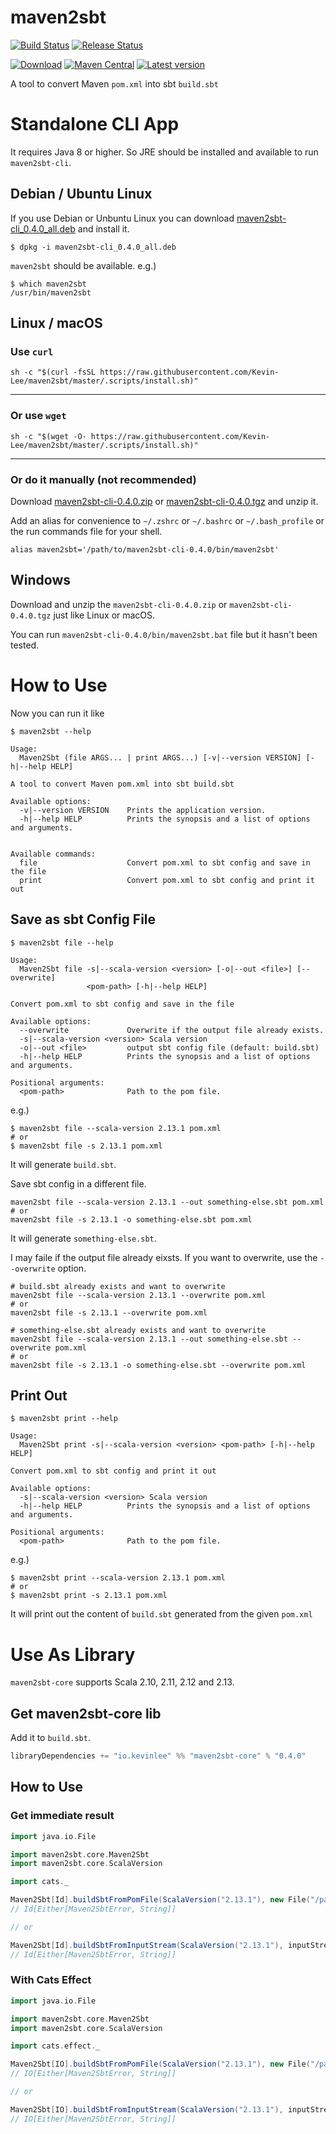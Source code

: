 # maven2sbt

[![Build Status](https://github.com/Kevin-Lee/maven2sbt/workflows/Build%20All/badge.svg)](https://github.com/Kevin-Lee/maven2sbt/actions?workflow=Build+All)
[![Release Status](https://github.com/Kevin-Lee/maven2sbt/workflows/Release/badge.svg)](https://github.com/Kevin-Lee/maven2sbt/actions?workflow=Release)

[![Download](https://api.bintray.com/packages/kevinlee/maven/maven2sbt-core/images/download.svg)](https://bintray.com/kevinlee/maven/maven2sbt-core/_latestVersion)
[![Maven Central](https://maven-badges.herokuapp.com/maven-central/io.kevinlee/maven2sbt-core_2.13/badge.svg)](https://search.maven.org/artifact/io.kevinlee/maven2sbt-core_2.13)
[![Latest version](https://index.scala-lang.org/kevin-lee/maven2sbt/maven2sbt-core/latest.svg)](https://index.scala-lang.org/kevin-lee/maven2sbt/maven2sbt-core)

A tool to convert Maven `pom.xml` into sbt `build.sbt`


# Standalone CLI App

It requires Java 8 or higher. So JRE should be installed and available to run `maven2sbt-cli`.

## Debian / Ubuntu Linux
If you use Debian or Unbuntu Linux you can download [maven2sbt-cli_0.4.0_all.deb](https://github.com/Kevin-Lee/maven2sbt/releases/download/v0.4.0/maven2sbt-cli_0.4.0_all.deb) and install it.
```shell
$ dpkg -i maven2sbt-cli_0.4.0_all.deb 
```
`maven2sbt` should be available.
e.g.)
```shell
$ which maven2sbt
/usr/bin/maven2sbt
```


## Linux / macOS
### Use `curl`
```shell
sh -c "$(curl -fsSL https://raw.githubusercontent.com/Kevin-Lee/maven2sbt/master/.scripts/install.sh)" 
```
***

### Or use `wget`
```shell
sh -c "$(wget -O- https://raw.githubusercontent.com/Kevin-Lee/maven2sbt/master/.scripts/install.sh)" 
```
***

### Or do it manually (not recommended)
  
Download [maven2sbt-cli-0.4.0.zip](https://github.com/Kevin-Lee/maven2sbt/releases/download/v0.4.0/maven2sbt-cli-0.4.0.zip) or [maven2sbt-cli-0.4.0.tgz](https://github.com/Kevin-Lee/maven2sbt/releases/download/v0.4.0/maven2sbt-cli-0.4.0.tgz) and unzip it.
  
Add an alias for convenience to `~/.zshrc` or `~/.bashrc` or `~/.bash_profile` or the run commands file for your shell. 
```shell
alias maven2sbt='/path/to/maven2sbt-cli-0.4.0/bin/maven2sbt'
```


## Windows

Download and unzip the `maven2sbt-cli-0.4.0.zip` or `maven2sbt-cli-0.4.0.tgz` just like Linux or macOS.

You can run `maven2sbt-cli-0.4.0/bin/maven2sbt.bat` file but it hasn't been tested.


# How to Use

Now you can run it like

```shell
$ maven2sbt --help 

Usage:
  Maven2Sbt (file ARGS... | print ARGS...) [-v|--version VERSION] [-h|--help HELP]

A tool to convert Maven pom.xml into sbt build.sbt

Available options:
  -v|--version VERSION    Prints the application version.
  -h|--help HELP          Prints the synopsis and a list of options and arguments.


Available commands:
  file                    Convert pom.xml to sbt config and save in the file
  print                   Convert pom.xml to sbt config and print it out

```

## Save as sbt Config File
```shell
$ maven2sbt file --help

Usage:
  Maven2Sbt file -s|--scala-version <version> [-o|--out <file>] [--overwrite]
                 <pom-path> [-h|--help HELP]

Convert pom.xml to sbt config and save in the file

Available options:
  --overwrite             Overwrite if the output file already exists.
  -s|--scala-version <version> Scala version
  -o|--out <file>         output sbt config file (default: build.sbt)
  -h|--help HELP          Prints the synopsis and a list of options and arguments.

Positional arguments:
  <pom-path>              Path to the pom file.

```

e.g.)
```shell
$ maven2sbt file --scala-version 2.13.1 pom.xml
# or
$ maven2sbt file -s 2.13.1 pom.xml
```
It will generate `build.sbt`.

Save sbt config in a different file.
```shell
maven2sbt file --scala-version 2.13.1 --out something-else.sbt pom.xml
# or
maven2sbt file -s 2.13.1 -o something-else.sbt pom.xml
```
It will generate `something-else.sbt`.

I may faile if the output file already eixsts. If you want to overwrite, use the `--overwrite` option.

```shell
# build.sbt already exists and want to overwrite
maven2sbt file --scala-version 2.13.1 --overwrite pom.xml
# or
maven2sbt file -s 2.13.1 --overwrite pom.xml

# something-else.sbt already exists and want to overwrite
maven2sbt file --scala-version 2.13.1 --out something-else.sbt --overwrite pom.xml
# or
maven2sbt file -s 2.13.1 -o something-else.sbt --overwrite pom.xml
```

## Print Out
```shell
$ maven2sbt print --help

Usage:
  Maven2Sbt print -s|--scala-version <version> <pom-path> [-h|--help HELP]

Convert pom.xml to sbt config and print it out

Available options:
  -s|--scala-version <version> Scala version
  -h|--help HELP          Prints the synopsis and a list of options and arguments.

Positional arguments:
  <pom-path>              Path to the pom file.

```
e.g.)
```shell
$ maven2sbt print --scala-version 2.13.1 pom.xml
# or
$ maven2sbt print -s 2.13.1 pom.xml
```
It will print out the content of `build.sbt` generated from the given `pom.xml`


# Use As Library

`maven2sbt-core` supports Scala 2.10, 2.11, 2.12 and 2.13.

 
## Get maven2sbt-core lib

Add it to `build.sbt`.
```sbt
libraryDependencies += "io.kevinlee" %% "maven2sbt-core" % "0.4.0"
```


## How to Use

### Get immediate result

```scala
import java.io.File

import maven2sbt.core.Maven2Sbt
import maven2sbt.core.ScalaVersion

import cats._

Maven2Sbt[Id].buildSbtFromPomFile(ScalaVersion("2.13.1"), new File("/path/to/pom.xml"))
// Id[Either[Maven2SbtError, String]]

// or

Maven2Sbt[Id].buildSbtFromInputStream(ScalaVersion("2.13.1"), inputStream)
// Id[Either[Maven2SbtError, String]]
```


### With Cats Effect

```scala
import java.io.File

import maven2sbt.core.Maven2Sbt
import maven2sbt.core.ScalaVersion

import cats.effect._

Maven2Sbt[IO].buildSbtFromPomFile(ScalaVersion("2.13.1"), new File("/path/to/pom.xml"))
// IO[Either[Maven2SbtError, String]]

// or

Maven2Sbt[IO].buildSbtFromInputStream(ScalaVersion("2.13.1"), inputStream)
// IO[Either[Maven2SbtError, String]]
```
